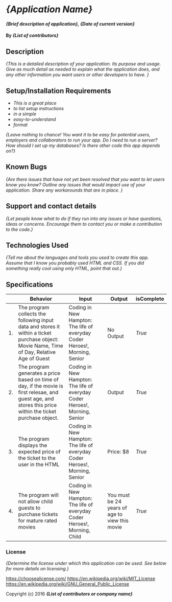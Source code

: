 # _{Application Name}_

#### _{Brief description of application}, {Date of current version}_

#### By _**{List of contributors}**_

## Description

_{This is a detailed description of your application. Its purpose and usage.  Give as much detail as needed to explain what the application does, and any other information you want users or other developers to have. }_

## Setup/Installation Requirements

* _This is a great place_
* _to list setup instructions_
* _in a simple_
* _easy-to-understand_
* _format_

_{Leave nothing to chance! You want it to be easy for potential users, employers and collaborators to run your app. Do I need to run a server? How should I set up my databases? Is there other code this app depends on?}_

## Known Bugs

_{Are there issues that have not yet been resolved that you want to let users know you know?  Outline any issues that would impact use of your application.  Share any workarounds that are in place. }_

## Support and contact details

_{Let people know what to do if they run into any issues or have questions, ideas or concerns.  Encourage them to contact you or make a contribution to the code.}_

## Technologies Used

_{Tell me about the languages and tools you used to create this app. Assume that I know you probably used HTML and CSS. If you did something really cool using only HTML, point that out.}_

## Specifications

| |Behavior|Input|Output|isComplete
|----|----|----|----|----|
|1.| The program collects the following input data and stores it within a ticket purchase object: Movie Name, Time of Day, Relative Age of Guest| Coding in New Hampton: The life of everyday Coder Heroes!, Morning, Senior | No Output| _True_
|2.| The program generates a price based on time of day, if the movie is first relesae, and guest age, and stores this price within the ticket purchase object.| Coding in New Hampton: The life of everyday Coder Heroes!, Morning, Senior| Output| _True_
|3.| The program displays the expected price of the ticket to the user in the HTML| Coding in New Hampton: The life of everyday Coder Heroes!, Morning, Senior| Price: $8| _True_
|4.| The program will not allow child guests to purchase tickets for mature rated movies| Coding in New Hampton: The life of everyday Coder Heroes!, Morning, Child| You must be 24 years of age to view this movie| _True_


### License

*{Determine the license under which this application can be used.  See below for more details on licensing.}*

https://choosealicense.com/
https://en.wikipedia.org/wiki/MIT_License
https://en.wikipedia.org/wiki/GNU_General_Public_License

Copyright (c) 2016 **_{List of contributors or company name}_**